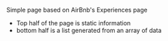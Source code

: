 Simple page based on AirBnb's Experiences page

- Top half of the page is static information
- bottom half is a list generated from an array of data

